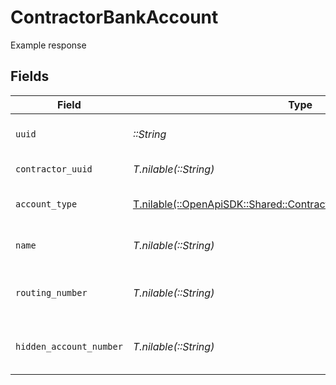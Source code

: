 # ContractorBankAccount

Example response


## Fields

| Field                                                                                                                        | Type                                                                                                                         | Required                                                                                                                     | Description                                                                                                                  |
| ---------------------------------------------------------------------------------------------------------------------------- | ---------------------------------------------------------------------------------------------------------------------------- | ---------------------------------------------------------------------------------------------------------------------------- | ---------------------------------------------------------------------------------------------------------------------------- |
| `uuid`                                                                                                                       | *::String*                                                                                                                   | :heavy_check_mark:                                                                                                           | UUID of the bank account                                                                                                     |
| `contractor_uuid`                                                                                                            | *T.nilable(::String)*                                                                                                        | :heavy_minus_sign:                                                                                                           | UUID of the employee                                                                                                         |
| `account_type`                                                                                                               | [T.nilable(::OpenApiSDK::Shared::ContractorBankAccountAccountType)](../../models/shared/contractorbankaccountaccounttype.md) | :heavy_minus_sign:                                                                                                           | Bank account type                                                                                                            |
| `name`                                                                                                                       | *T.nilable(::String)*                                                                                                        | :heavy_minus_sign:                                                                                                           | Name for the bank account                                                                                                    |
| `routing_number`                                                                                                             | *T.nilable(::String)*                                                                                                        | :heavy_minus_sign:                                                                                                           | The bank account's routing number                                                                                            |
| `hidden_account_number`                                                                                                      | *T.nilable(::String)*                                                                                                        | :heavy_minus_sign:                                                                                                           | Masked bank account number                                                                                                   |